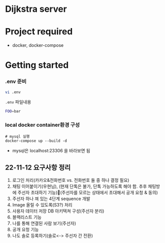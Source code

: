 # Dijkstra server

# Project required

-   docker, docker-compose

# Getting started

### .env 준비

```bash
vi .env
```

`.env` 파일내용

```bash
FOO=bar
```

### local docker container환경 구성

```
# mysql 실행
docker-compose up --build -d
```

-   mysql은 localhost:23306 을 바라보면 됨

## 22-11-12 요구사항 정리

1. 로그인 처리(카카오&전화번호 vs. 전화번호 둘 중 하나 결정 필요)
2. 채팅 이어붙이기(우현님), (현재 단톡은 불가, 단톡 가능하도록 해야 함. 추후 채팅방에 주선자 초대하기 기능)(주선자를 모르는 상태에서 초대해서 공개 요청 & 동의)
3. 주선자 하나 껴 있는 4단계 sequence 개발
4. Image 올릴 수 있도록(S3?) 처리
5. 사용자 데이터 저장 DB 아키텍쳐 구성(주선자 분리)
6. 블랙리스트 기능
7. 나를 통해 연결된 사람 보기(주선자)
8. 공개 요청 기능
9. 나도 솔로 등록하기(솔로<-> 주선자 간 전환)
